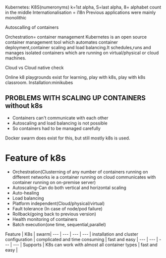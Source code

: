 Kubernetes: K8S(numeronyms) k=1st alpha, S=last alpha, 8= alphabet count in the middle
Internationalisation = i18n
Previous applications were mainly monolithic

Autoscalling of containers

Orchestration= container management
Kubernetes is an open source container management tool which automates container deployment,container scaling and load balancing.It schedules,runs and manages isolated containers which are running on virtual/physical or cloud machines.

Cloud vs Cloud native check

Online k8 playgrounds exist for learning, play with k8s, play with k8s classroom.
Installation:minikubes

## PROBLEMS WITH SCALING UP CONTAINERS without k8s
  * Containers can't communicate with each other
  * Autoscaling and load balancing is not possible
  * So containers had to be managed carefully

Docker swarm does exist for this, but still mostly k8s is used.

# Feature of k8s
* Orchestration(Clusterning of any number of containers running on different networks ie a container running on cloud communicates with container running on on-premise server)
* Autoscaling-Can do both vertical and horizontal scaling
* Auto-healing
* Load balancing
* Platform independent(Cloud/physical/virtual)
* Fault tolerance (In case of node/pod failure)
* Rollback(going back to previous version)
* Health monitoring of containers
* Batch execution(one time, sequential,parallel)

Feature | K8s | swarm| 
--- | --- | --- | --- |
installation and cluster configuration | complicated and time consuming | fast and easy | 
--- | --- | --- | --- |
Supports | K8s can work with almost all container types  | fast and easy | 
